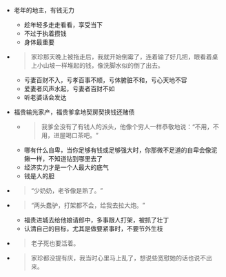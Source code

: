 - 老年的地主，有钱无力
  - 趁年轻多走走看看，享受当下
  - 不过于执着攒钱
  - 身体最重要

- > 家珍那天晚上被拖走后，我就开始倒霉了，连着输了好几把，眼看着桌上小山坡一样堆起的钱，像洗脚水似的倒了出去。
  - 亏妻百财不入，亏孝百事不顺，亏体腑脏不和，亏心天地不容
  - 爱妻者风声水起，亏妻者百财不如
  - 听老婆话会发达

- 福贵输光家产，福贵爹拿地契房契换钱还赌债
  - > 我爹全没有了有钱人的派头，他像个穷人一样恭敬地说：“不用，不用，进屋喝口茶吧。​”
  - 哪有什么自卑，当你足够有钱或足够强大时，你那微不足道的自卑会像泥鳅一样，不知道钻到哪里去了
  - 经济实力才是一个人最大的底气
  - 钱是人的胆

- > “少奶奶，老爷像是熟了。​”

- > “两头蠢驴，打架都不会，给我去拉大炮。​”
  - 福贵进城去给他娘请郎中，多事跟人打架，被抓了壮丁
  - 认清自己的目标，尤其是做要紧事时，不要节外生枝

- > 老子死也要活着。

- > 家珍都没提有庆，我当时心里马上乱了，想说些宽慰她的话也说不出来。